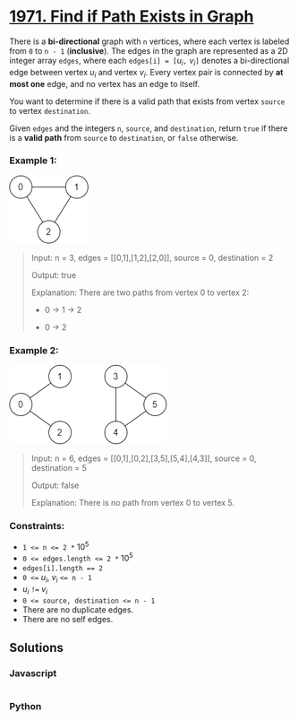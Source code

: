 # [1971. Find if Path Exists in Graph](https://leetcode.com/problems/find-if-path-exists-in-graph/description/)

There is a **bi-directional** graph with `n` vertices, where each vertex is labeled from `0` to `n - 1` (**inclusive**). The edges in the graph are represented as a 2D integer array `edges`, where each `edges[i] = [`$u_i$`,` $v_i$`]` denotes a bi-directional edge between vertex $u_i$ and vertex $v_i$. Every vertex pair is connected by **at most one** edge, and no vertex has an edge to itself.

You want to determine if there is a valid path that exists from vertex `source` to vertex `destination`.

Given `edges` and the integers `n`, `source`, and `destination`, return `true` if there is a **valid path** from `source` to `destination`, or `false` otherwise.


### Example 1:
![](./images/validpath-ex1.png)
> Input: n = 3, edges = [[0,1],[1,2],[2,0]], source = 0, destination = 2
>
> Output: true
>
> Explanation: There are two paths from vertex 0 to vertex 2:
>
> - 0 → 1 → 2
>
> - 0 → 2


### Example 2:
![](./images/validpath-ex2.png)
> Input: n = 6, edges = [[0,1],[0,2],[3,5],[5,4],[4,3]], source = 0, destination = 5
>
> Output: false
>
> Explanation: There is no path from vertex 0 to vertex 5.
 

### Constraints:
- `1 <= n <= 2 *` $10^5$
- `0 <= edges.length <= 2 *` $10^5$
- `edges[i].length == 2`
- `0 <=` $u_i$, $v_i$ `<= n - 1`
- $u_i$ `!=` $v_i$
- `0 <= source, destination <= n - 1`
- There are no duplicate edges.
- There are no self edges.


## Solutions

### Javascript
```javascript

```

### Python
```python

```